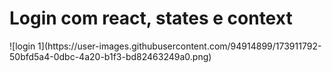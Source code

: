 <h1>Login com react, states e context</h1>
![login 1](https://user-images.githubusercontent.com/94914899/173911792-50bfd5a4-0dbc-4a20-b1f3-bd82463249a0.png)


